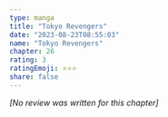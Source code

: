 ```yaml
---
type: manga
title: "Tokyo Revengers"
date: "2023-08-23T08:55:03"
name: "Tokyo Revengers"
chapter: 26
rating: 3
ratingEmoji: ⭐️⭐️⭐️
share: false
---
```


*[No review was written for this chapter]*
